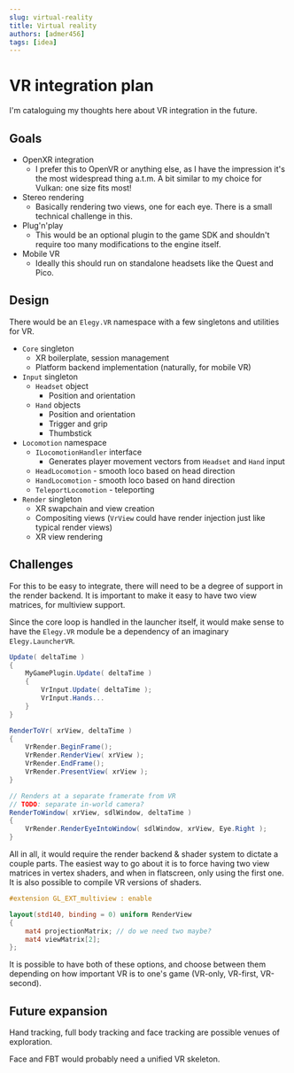 ```yaml
---
slug: virtual-reality
title: Virtual reality
authors: [admer456]
tags: [idea]
---
```


# VR integration plan

I'm cataloguing my thoughts here about VR integration in the future.

<!-- truncate -->

## Goals

* OpenXR integration
    * I prefer this to OpenVR or anything else, as I have the impression it's the most widespread thing a.t.m. A bit similar to my choice for Vulkan: one size fits most!
* Stereo rendering
    * Basically rendering two views, one for each eye. There is a small technical challenge in this.
* Plug'n'play
    * This would be an optional plugin to the game SDK and shouldn't require too many modifications to the engine itself.
* Mobile VR
    * Ideally this should run on standalone headsets like the Quest and Pico.

## Design

There would be an `Elegy.VR` namespace with a few singletons and utilities for VR.
* `Core` singleton
    * XR boilerplate, session management
    * Platform backend implementation (naturally, for mobile VR)
* `Input` singleton
    * `Headset` object
        * Position and orientation
    * `Hand` objects
        * Position and orientation
        * Trigger and grip
        * Thumbstick
* `Locomotion` namespace
    * `ILocomotionHandler` interface
        * Generates player movement vectors from `Headset` and `Hand` input
    * `HeadLocomotion` - smooth loco based on head direction
    * `HandLocomotion` - smooth loco based on hand direction
    * `TeleportLocomotion` - teleporting
* `Render` singleton
    * XR swapchain and view creation
    * Compositing views (`VrView` could have render injection just like typical render views)
    * XR view rendering

## Challenges

For this to be easy to integrate, there will need to be a degree of support in the render backend. It is important to make it easy to have two view matrices, for multiview support.

Since the core loop is handled in the launcher itself, it would make sense to have the `Elegy.VR` module be a dependency of an imaginary `Elegy.LauncherVR`.

```cs
Update( deltaTime )
{
    MyGamePlugin.Update( deltaTime )
    {
        VrInput.Update( deltaTime );
        VrInput.Hands...
    }
}

RenderToVr( xrView, deltaTime )
{
    VrRender.BeginFrame();
    VrRender.RenderView( xrView );
    VrRender.EndFrame();
    VrRender.PresentView( xrView );
}

// Renders at a separate framerate from VR
// TODO: separate in-world camera?
RenderToWindow( xrView, sdlWindow, deltaTime )
{
    VrRender.RenderEyeIntoWindow( sdlWindow, xrView, Eye.Right );
}
```

All in all, it would require the render backend & shader system to dictate a couple parts. The easiest way to go about it is to force having two view matrices in vertex shaders, and when in flatscreen, only using the first one. It is also possible to compile VR versions of shaders.

```glsl
#extension GL_EXT_multiview : enable

layout(std140, binding = 0) uniform RenderView
{
    mat4 projectionMatrix; // do we need two maybe?
    mat4 viewMatrix[2];
};
```

It is possible to have both of these options, and choose between them depending on how important VR is to one's game (VR-only, VR-first, VR-second).

## Future expansion

Hand tracking, full body tracking and face tracking are possible venues of exploration.

Face and FBT would probably need a unified VR skeleton.
